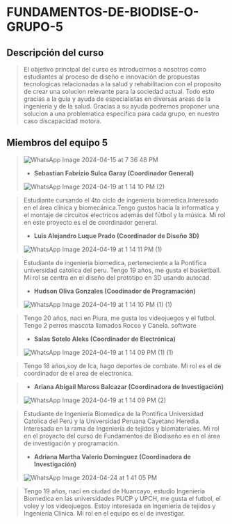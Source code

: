 
# FUNDAMENTOS-DE-BIODISE-O-GRUPO-5

## Descripción del curso 
>
>El objetivo principal del curso es introducirnos a nosotros como estudiantes al proceso de diseño e innovación de propuestas tecnologicas relacionadas a la salud y rehabilitacion con el proposito de crear una solucion relevante para la sociedad actual. Todo esto gracias a la guia y ayuda de especialistas en diversas areas de la ingenieria y de la salud. Gracias a su ayuda podremos proponer una solucion a una problematica especifica para cada grupo, en nuestro caso discapacidad motora.

## Miembros del equipo 5
>
> ![WhatsApp Image 2024-04-15 at 7 36 48 PM](https://github.com/Sebastian211104/FUNDAMENTOS-DE-BIODISE-O-GRUPO-5/assets/164528827/42c38900-ad7a-42b7-a0af-9b6961da82bb)
>
> * **Sebastian Fabrizio Sulca Garay (Coordinador General)**
>
>  ![WhatsApp Image 2024-04-19 at 1 14 10 PM (2)](https://github.com/Sebastian211104/FUNDAMENTOS-DE-BIODISE-O-GRUPO-5/assets/164528827/dd7e212f-de26-452a-8d73-c8c99c9f2530)


>   Estudiante cursando el 4to ciclo de ingenieria biomedica.Interesado en el área clínica y biomecánica.Tengo gustos hacia la informatica y el montaje de circuitos electricos además del fútbol y la música. Mi rol en este proyecto es el de coordinador general.
>
> * **Luis Alejandro Luque Prado (Coordinador de Diseño 3D)**
>
> ![WhatsApp Image 2024-04-19 at 1 14 11 PM (1)](https://github.com/Sebastian211104/FUNDAMENTOS-DE-BIODISE-O-GRUPO-5/assets/164528827/0f407567-9a03-4fac-86a7-18a6617deee4)

>   Estudiante de ingenieria biomedica, perteneciente a la Pontifica universidad catolica del peru. Tengo 19 años, me gusta el basketball. Mi rol se centra en el diseño del prototipo en 3D usando autocad.
>
> * **Hudson Oliva Gonzales (Coodinador de Programación)**
>
>  ![WhatsApp Image 2024-04-19 at 1 14 10 PM (1) (1)](https://github.com/Sebastian211104/FUNDAMENTOS-DE-BIODISE-O-GRUPO-5/assets/164528827/862f36ad-1172-48c0-a600-268023ee26cf)


>   Tengo 20 años, naci en Piura, me gusta los videojuegos y el futbol. Tengo 2 perros mascota llamados Rocco y Canela.
>   software
>    
> * **Salas Sotelo Aleks (Coordinador de Electrónica)**
>
>  ![WhatsApp Image 2024-04-19 at 1 14 09 PM (1) (1)](https://github.com/Sebastian211104/FUNDAMENTOS-DE-BIODISE-O-GRUPO-5/assets/164528827/c9ec58b5-c98c-47fd-8dae-42e1c6682f5b)

>   Tengo 18 años,soy de Ica, hago deportes de combate. Mi rol es el de coordinador de el area de electronica.
>   


> * **Ariana Abigail Marcos Balcazar (Coordinadora de Investigación)**
>
>  ![WhatsApp Image 2024-04-19 at 1 14 09 PM (2)](https://github.com/Sebastian211104/FUNDAMENTOS-DE-BIODISE-O-GRUPO-5/assets/164528827/699f9ff5-587c-44b7-b395-d0bc48a7a509)


>   Estudiante de Ingenieria
Biomedica de la Pontifica Universidad Catolica del
Perú y la Universidad
Peruana Cayetano Heredia. Interesada en la rama de Ingeniería de tejidos y biomateriales. Mi rol en el proyecto del curso de Fundamentos de Biodiseño es en el área de investigación y programación.
> * **Adriana Martha Valerio Dominguez (Coordinadora de Investigación)**
> 
>  ![WhatsApp Image 2024-04-24 at 1 41 05 PM](https://github.com/Sebastian211104/FUNDAMENTOS-DE-BIODISE-O-GRUPO-5/assets/164528827/0e710326-bfe4-4932-a147-149cc5b13495)

> 
>   Tengo 19 años, nací en ciudad de Huancayo, estudio Ingenieria Biomedica en las universidades PUCP y UPCH, me gusta el futbol, el voley y los videojuegos. Estoy interesada en Ingenieria de tejidos y Ingenieria Clinica. Mi rol en el equipo es el de investigar.


